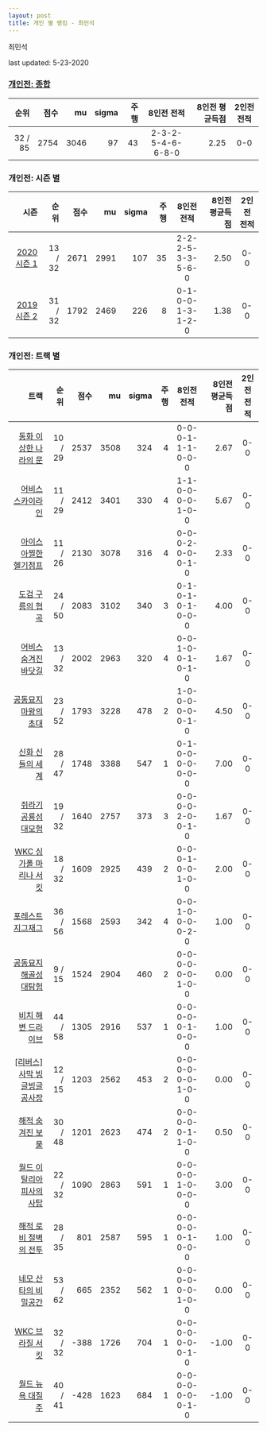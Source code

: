 ```yaml
---
layout: post
title: 개인 별 랭킹 - 최민석
---
```


최민석

last updated: 5-23-2020

### [개인전: 종합](../singles-full)

| 순위 | 점수 | mu | sigma | 주행 | 8인전 전적 | 8인전 평균득점 | 2인전 전적 |
|---:|---:|---:|---:|---:|:---:|---:|:---:|
| 32 / 85 | 2754 | 3046 | 97 | 43 | 2-3-2-5-4-6-6-8-0 | 2.25 | 0-0 |

### 개인전: 시즌 별

| 시즌 | 순위 | 점수 | mu | sigma | 주행 | 8인전 전적 | 8인전 평균득점 | 2인전 전적 |
|---:|---:|---:|---:|---:|---:|:---:|---:|:---:|
| [2020 시즌 1](../singles-s2020_1) | 13 / 32 | 2671 | 2991 | 107 | 35 |  2-2-2-5-3-3-5-6-0 | 2.50 | 0-0 |
| [2019 시즌 2](../singles-s2019_2) | 31 / 32 | 1792 | 2469 | 226 | 8 |  0-1-0-0-1-3-1-2-0 | 1.38 | 0-0 |

### 개인전: 트랙 별

| 트랙 | 순위 | 점수 | mu | sigma | 주행 | 8인전 전적 | 8인전 평균득점 | 2인전 전적 |
|---:|---:|---:|---:|---:|---:|:---:|---:|:---:|
| [동화 이상한 나라의 문](../gate) | 10 / 29 | 2537 | 3508 | 324 | 4 | 0-0-0-1-1-1-0-0-0 | 2.67 | 0-0 |
| [어비스 스카이라인](../skyline) | 11 / 29 | 2412 | 3401 | 330 | 4 | 1-1-0-0-0-0-1-0-0 | 5.67 | 0-0 |
| [아이스 아찔한 헬기점프](../heli) | 11 / 26 | 2130 | 3078 | 316 | 4 | 0-0-0-2-0-0-0-1-0 | 2.33 | 0-0 |
| [도검 구름의 협곡](../hyupgog) | 24 / 50 | 2083 | 3102 | 340 | 3 | 0-1-0-1-0-1-0-0-0 | 4.00 | 0-0 |
| [어비스 숨겨진 바닷길](../hiddenoceanroad) | 13 / 32 | 2002 | 2963 | 320 | 4 | 0-0-1-0-0-1-0-1-0 | 1.67 | 0-0 |
| [공동묘지 마왕의 초대](../mawang) | 23 / 52 | 1793 | 3228 | 478 | 2 | 1-0-0-0-0-0-0-1-0 | 4.50 | 0-0 |
| [신화 신들의 세계](../shinsegye) | 28 / 47 | 1748 | 3388 | 547 | 1 | 0-1-0-0-0-0-0-0-0 | 7.00 | 0-0 |
| [쥐라기 공룡섬 대모험](../dinoisland) | 19 / 32 | 1640 | 2757 | 373 | 3 | 0-0-0-0-2-0-0-1-0 | 1.67 | 0-0 |
| [WKC 싱가폴 마리나 서킷](../singapore) | 18 / 32 | 1609 | 2925 | 439 | 2 | 0-0-0-1-0-0-1-0-0 | 2.00 | 0-0 |
| [포레스트 지그재그](../zigzag) | 36 / 56 | 1568 | 2593 | 342 | 4 | 0-0-1-0-0-0-0-2-0 | 1.00 | 0-0 |
| [공동묘지 해골성 대탐험](../skullcastle) | 9 / 15 | 1524 | 2904 | 460 | 2 | 0-0-0-0-0-0-1-0-0 | 0.00 | 0-0 |
| [비치 해변 드라이브](../haebyun) | 44 / 58 | 1305 | 2916 | 537 | 1 | 0-0-0-0-0-1-0-0-0 | 1.00 | 0-0 |
| [[리버스] 사막 빙글빙글 공사장](../rsabing) | 12 / 15 | 1203 | 2562 | 453 | 2 | 0-0-0-0-0-0-1-0-0 | 0.00 | 0-0 |
| [해적 숨겨진 보물](../haesumbo) | 30 / 48 | 1201 | 2623 | 474 | 2 | 0-0-0-0-0-1-1-0-0 | 0.50 | 0-0 |
| [월드 이탈리아 피사의 사탑](../pizza) | 22 / 32 | 1090 | 2863 | 591 | 1 | 0-0-0-0-1-0-0-0-0 | 3.00 | 0-0 |
| [해적 로비 절벽의 전투](../lobby) | 28 / 35 | 801 | 2587 | 595 | 1 | 0-0-0-0-0-1-0-0-0 | 1.00 | 0-0 |
| [네모 산타의 비밀공간](../santa) | 53 / 62 | 665 | 2352 | 562 | 1 | 0-0-0-0-0-0-1-0-0 | 0.00 | 0-0 |
| [WKC 브라질 서킷](../brazil) | 32 / 32 | -388 | 1726 | 704 | 1 | 0-0-0-0-0-0-0-1-0 | -1.00 | 0-0 |
| [월드 뉴욕 대질주](../newyork) | 40 / 41 | -428 | 1623 | 684 | 1 | 0-0-0-0-0-0-0-1-0 | -1.00 | 0-0 |
